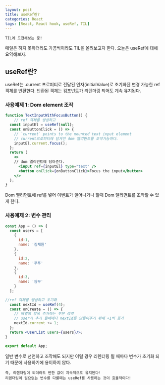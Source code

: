 ```yaml
---
layout: post
title: useRef란? 
categories: React
tags: [React, React hook, useRef, TIL]
---
```


`TIL에 도전해보는 중!`

매일은 하지 못하더라도 가끔씩이라도 TIL을 올려보고자 한다.
오늘은 useRef에 대해 요약해보자.

## useRef란?

useRef는 .current 프로퍼티로 전달된 인자(initialValue)로 초기화된 변경 가능한 ref 객체를 반환한다. 
반환된 객체는 컴포넌트가 리렌더링 되어도 계속 유지된다.

### 사용예제 1: Dom element 조작

```jsx
function TextInputWithFocusButton() {
    // ref 객체를 생성하고
  const inputEl = useRef(null);
  const onButtonClick = () => {
    // `current` points to the mounted text input element
    // current프로퍼티에 담겨진 dom 엘리먼트를 조작가능하다.
    inputEl.current.focus();
  };
  return (
    <>
    // dom 엘리먼트에 담아준다.
      <input ref={inputEl} type="text" />
      <button onClick={onButtonClick}>Focus the input</button>
    </>
  );
}
```

Dom 엘리먼트에 ref를 넣어 이벤트가 일어나거나 할때 Dom 엘리먼트를 조작할 수 있게 한다.

### 사용예제 2: 변수 관리

```jsx
const App = () => {
  const users = [
    {
      id:1,
      name: '김채원'
    },
    {
      id:2,
      name: '푸푸'
    },
    {
      id:3,
      name: '쌈무'
    }
  ];

//ref 객체를 생성하고 초기화
  const nextId = useRef(4);
  const onCreate = () => {
    // 배열에 항목 추가하는 부분 생략
    // user가 추가 될때매다 nextId를 만들어주기 위해 +1씩 증가
    nextId.current += 1; 
  };
  return <UserList users={users}/>;
}

export default App;
```

일반 변수로 선언하고 조작해도 되지만 이럴 경우 리렌더링 될 때마다 변수가 초기화 되기 때문에 사용하기에 용이하지 않다.

    즉, 리렌더링이 되더라도 변한 값이 지속적으로 유지된다!
    리렌더링이 필요없는 변수를 다룰때는 useRef를 사용하는 것이 효율적이다!